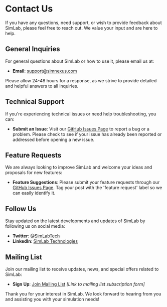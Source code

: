 # Contact Us

If you have any questions, need support, or wish to provide feedback about SimLab, please feel free to reach out. We value your input and are here to help.

## General Inquiries

For general questions about SimLab or how to use it, please email us at:

- **Email**: [support@simnexus.com](mailto:support@simnexus.com)

Please allow 24-48 hours for a response, as we strive to provide detailed and helpful answers to all inquiries.

## Technical Support

If you're experiencing technical issues or need help troubleshooting, you can:

- **Submit an Issue**: Visit our [GitHub Issues Page](https://github.com/michael-borck/simnexus/issues) to report a bug or a problem. Please check to see if your issue has already been reported or addressed before opening a new issue.

## Feature Requests

We are always looking to improve SimLab and welcome your ideas and proposals for new features:

- **Feature Suggestions**: Please submit your feature requests through our [GitHub Issues Page](https://github.com/michael-borck/simnexus/issues). Tag your post with the 'feature request' label so we can easily identify it.

## Follow Us

Stay updated on the latest developments and updates of SimLab by following us on social media:

- **Twitter**: [@SimLabTech](https://twitter.com/SimLabTech)
- **LinkedIn**: [SimLab Technologies](https://www.linkedin.com/company/simnexus-tech/)

## Mailing List

Join our mailing list to receive updates, news, and special offers related to SimLab:

- **Sign Up**: [Join Mailing List](#) _[Link to mailing list subscription form]_

Thank you for your interest in SimLab. We look forward to hearing from you and assisting you with your simulation needs!
